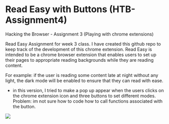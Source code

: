 # Read Easy with Buttons (HTB-Assignment4)
Hacking the Browser - Assignment 3 (Playing with chrome extensions)

Read Easy 
Assignment for week 3 class. I have created this github repo to keep track of the development of this chrome extension.
Read Easy is intended to be a chrome browser extension that enables users to set up their pages to appropriate reading backgrounds while they are reading content. 

For example: if the user is reading some content late at night without any light, the dark mode will be enabled to ensure that they can read with ease. 

- in this version, I tried to make a pop up appear when the users clicks on the chrome extension icon and three buttons to set different modes. 
Problem: im not sure how to code how to call functions associated with the button. 

[![](https://i9.ytimg.com/vi/Tt9hYIsUd2s/mq2.jpg?sqp=CIi4rvIF&rs=AOn4CLC09ry7XjwdlDr_JZCO8XcI5nF3uw)](https://youtu.be/Tt9hYIsUd2s)
